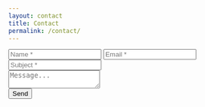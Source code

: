 ```yaml
---
layout: contact
title: Contact
permalink: /contact/
---
```


<div class="contact">
    <form id="contact-form">
        <div class="contact__row">
            <input class="contact__row--half" type="text" name="name" placeholder="Name *" required>
            <input class="contact__row--half" type="email" name="_replyto" placeholder="Email *" required>
        </div>
        <div class="contact__row">
            <input class="contact__row--full" type="text" name="_subject" placeholder="Subject *" required>
        </div>
        <div class="contact__row contact__row--flex">
            <textarea class="contact__row--full" type="text" name="_message" required
                placeholder="Message..."
            ></textarea>
        </div>
        <div class="contact__row">
            <input type="text" name="_gotcha" style="display:none" />
            <input class="contact__row--full button" type="submit" value="Send" />
        </div>
    </form>
    <div style="display:none;" class="contact__message contact__message--sending">Sending message…</div>
    <div style="display:none;" class="contact__message contact__message--sent">
        Message sent!
        <a onClick="window.location.reload()">Send Another?</a>
    </div>
    <div style="display:none;" class="contact__message contact__message--error">
        Oops, something was missing.
        <a onclick="goBack()">Go Back?</a>
        <script>
            function goBack() {
                window.history.back();
            }
        </script>
    </div>
</div>

<script src="https://cdnjs.cloudflare.com/ajax/libs/jquery/3.1.1/jquery.js"></script>
<script src="/assets/js/contact-form.js"></script>
